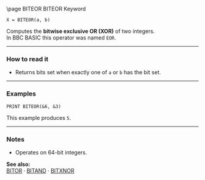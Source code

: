 \page BITEOR BITEOR Keyword
```basic
X = BITEOR(a, b)
```

Computes the **bitwise exclusive OR (XOR)** of two integers.  
In BBC BASIC this operator was named `EOR`.

---

### How to read it
- Returns bits set when exactly one of `a` or `b` has the bit set.

---

### Examples
```basic
PRINT BITEOR(&6, &3)
```

This example produces `5`.

---

### Notes
- Operates on 64-bit integers.

**See also:**  
[BITOR](https://github.com/brainboxdotcc/retro-rocket/wiki/BITOR) · [BITAND](https://github.com/brainboxdotcc/retro-rocket/wiki/BITAND) · [BITXNOR](https://github.com/brainboxdotcc/retro-rocket/wiki/BITXNOR)